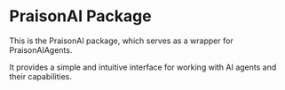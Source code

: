 # PraisonAI Package

This is the PraisonAI package, which serves as a wrapper for PraisonAIAgents.

It provides a simple and intuitive interface for working with AI agents and their capabilities.